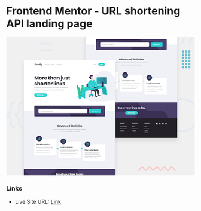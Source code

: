# Frontend Mentor - URL shortening API landing page

![Design preview for the URL shortening API landing page](images/desktop-preview.jpg)

### Links

- Live Site URL: [Link](https://gifted-montalcini-e77b64.netlify.app/)